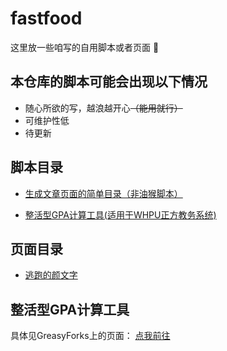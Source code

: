 # fastfood
这里放一些咱写的自用脚本或者页面 🍕

## 本仓库的脚本可能会出现以下情况
* 随心所欲的写，越浪越开心<del>（能用就行）</del>
* 可维护性低
* 待更新

## 脚本目录

* [生成文章页面的简单目录（非油猴脚本）](catalogue.js)  

* [整活型GPA计算工具(适用于WHPU正方教务系统)](#整活型gpa计算工具)

## 页面目录

* [逃跑的颜文字](kaomoji.html)  

## 整活型GPA计算工具

具体见GreasyForks上的页面： [点我前往](https://greasyfork.org/zh-CN/scripts/440188-%E6%95%B4%E6%B4%BB%E5%9E%8Bgpa%E8%AE%A1%E7%AE%97%E5%B7%A5%E5%85%B7-%E9%80%82%E7%94%A8%E4%BA%8Ewhpu%E6%AD%A3%E6%96%B9%E6%95%99%E5%8A%A1%E7%B3%BB%E7%BB%9F)  
